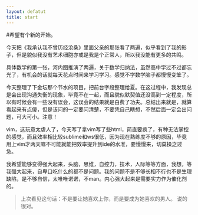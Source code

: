 ```yaml
---
layout: defatut
title: start
---
```


#希望有个新的开始。

今天把《我承认我不曾历经沧桑》里面父亲的那张看了两遍，似乎看到了我的影子，但是貌似我没有艺术细胞亦或是我是个正常人，所以我没能有更多的共鸣。

具体数学的第一张，河内图推演了两遍，关于数学归纳法，虽然高中学过不过都忘光了，有机会的话就每天花点时间来学习学习。感觉不学数学脑子都慢慢变笨了。

今天整理了下金坛那个节水的项目，把前台字段整理给夏。在这过程中，我发现总是会出现沟通失衡的现象，毕竟不在一起，而且貌似默契值还没高到一定程度，所以有时候会有一些没有误会，这误会的结果就是白费了功夫。总结出来就是，就算看起来有点傻，但是该问的一定要问清楚，不要凭自己瞎想，不然后面一定会出问题，可大可小。注意！

vim，这玩意太虐人了，今天写了拿vim写了些html，简直要疯了，有种无法掌控的感觉，而且效率相比较sublime和ws很低，因为现在熟练度不够的原因，毕竟用上vim才两天嘛不可能就能把效率提升到ide的水准，要慢慢来，切莫操之过急。

我希望能够变得强大起来，头脑，思维，自控力，技术，人际等等方面，我想，等我强大起来，自卑口吃什么的都不是问题。我的问题不是不够长相不行也不是生理缺陷，是不够自信，太唯唯诺诺，不man。内心强大起来是需要实力作为催化剂的。

> 上次看见这句话：不是要让她喜欢上你，而是要成为她喜欢的男人。
说的很对。
